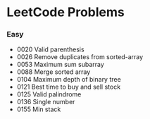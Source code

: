 # LeetCode Problems

### Easy

* 0020 Valid parenthesis
* 0026 Remove duplicates from sorted-array
* 0053 Maximum sum subarray
* 0088 Merge sorted array
* 0104 Maximum depth of binary tree
* 0121 Best time to buy and sell stock
* 0125 Valid palindrome
* 0136 Single number
* 0155 Min stack
